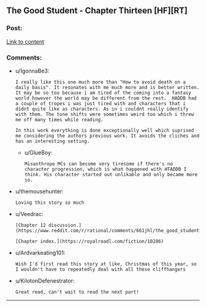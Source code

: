 ## The Good Student - Chapter Thirteen [HF][RT]

### Post:

[Link to content](https://royalroadl.com/fiction/chapter/131779)

### Comments:

- u/IgonnaBe3:
  ```
  I really like this one much more than "How to avoid death on a daily basis". It resonates with me much more and is better written. It may be so too because i am tired of the coming into a fantasy world however the world may be different from the rest.  HADDB had a couple of tropes i was just tired with and characters that i didnt quite like as characters. As in i couldnt really identify with them. The tone shifts were sometimes weird too which i threw me off many times while reading.

  In this work everything is done exceptionally well which suprised me considering the authors previous work. It avoids the cliches and has an interesting setting.
  ```

  - u/GlueBoy:
    ```
    Misanthrope MCs can become very tiresome if there's no character progression, which is what happened with HTADDB I think. His character started out unlikable and only became more so.
    ```

- u/themousehunter:
  ```
  Loving this story so much
  ```

- u/Veedrac:
  ```
  [Chapter 12 discussion.](https://www.reddit.com/r/rational/comments/661jhl/the_good_student_chapter_twelve_hfrt/)

  [Chapter index.](https://royalroadl.com/fiction/10286)
  ```

- u/Ardvarkeating101:
  ```
  Wish I'd first read this story at like, Christmas of this year, so I wouldn't have to repeatedly deal with all these cliffhangers
  ```

- u/KilotonDefenestrator:
  ```
  Great read, can't wait to read the next part!
  ```

---

